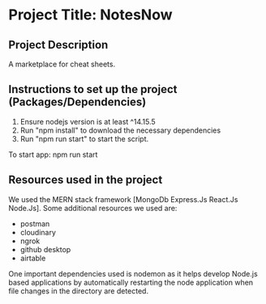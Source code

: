 # Project Title: NotesNow

## Project Description

A marketplace for cheat sheets.

## Instructions to set up the project (Packages/Dependencies)

1. Ensure nodejs version is at least ^14.15.5
2. Run "npm install" to download the necessary dependencies
3. Run "npm run start" to start the script.

To start app: npm run start

## Resources used in the project

We used the MERN stack framework [MongoDb Express.Js React.Js Node.Js]. Some additional resources we used are:

-   postman
-   cloudinary
-   ngrok
-   github desktop
-   airtable

One important dependencies used is nodemon as it helps develop Node.js based applications by automatically restarting the node application when file changes in the directory are detected.

